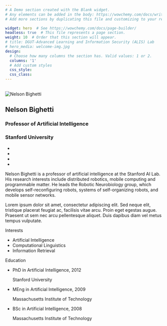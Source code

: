 ```yaml
---
# A Demo section created with the Blank widget.
# Any elements can be added in the body: https://wowchemy.com/docs/writing-markdown-latex/
# Add more sections by duplicating this file and customizing to your requirements.

widget: hero  # See https://wowchemy.com/docs/page-builder/
headless: true  # This file represents a page section.
weight: 10  # Order that this section will appear.
# title: DGUT-Advanced Learning and Information Security (ALIS) Lab
# hero_media: welcome-img.jpg
design:
  # Choose how many columns the section has. Valid values: 1 or 2.
  columns: '1'
  # Add custom styles
  css_style:
  css_class:
---
```


<br>

<!-- The **DGUT-301 ALIS-Lab** has been a center of excellence for Artificial Intelligence research, teaching, and practice since its founding in 2016. -->

<section id="profile-page" class="pt-5">
    <div class="container">
        <div class="row">
            <div class="col-12 col-lg-4">
                <div id="profile"><img class="avatar avatar-circle" src="https://research-group.netlify.app/author/nelson-bighetti/avatar_hube350cae9c7ebe2ed4a58d0f8e0a54cc_2104099_270x270_fill_q75_lanczos_center.jpg" alt="Nelson Bighetti">
                    <div class="portrait-title">
                        <h2>Nelson Bighetti</h2>
                        <h3>Professor of Artificial Intelligence</h3>
                        <h3><span>Stanford University</span></h3>
                    </div>
                    <ul class="network-icon" aria-hidden="true">
                        <li><a href="mailto:test@example.org" aria-label="envelope"><i
                                    class="fas fa-envelope big-icon"></i></a></li>
                        <li><a href="https://twitter.com/GeorgeCushen" target="_blank" rel="noopener"
                                aria-label="twitter"><i class="fab fa-twitter big-icon"></i></a></li>
                        <li><a href="https://scholar.google.co.uk/citations?user=sIwtMXoAAAAJ" target="_blank"
                                rel="noopener" aria-label="google-scholar"><i
                                    class="ai ai-google-scholar big-icon"></i></a></li>
                        <li><a href="https://github.com/gcushen" target="_blank" rel="noopener" aria-label="github"><i
                                    class="fab fa-github big-icon"></i></a></li>
                    </ul>
                </div>
            </div>
            <div class="col-12 col-lg-8">
                <div class="article-style">
                    <p>Nelson Bighetti is a professor of artificial intelligence at the Stanford AI Lab. His research
                        interests include distributed robotics, mobile computing and programmable matter. He leads the
                        Robotic Neurobiology group, which develops self-reconfiguring robots, systems of self-organizing
                        robots, and mobile sensor networks.</p>
                    <p>Lorem ipsum dolor sit amet, consectetur adipiscing elit. Sed neque elit, tristique placerat
                        feugiat ac, facilisis vitae arcu. Proin eget egestas augue. Praesent ut sem nec arcu
                        pellentesque aliquet. Duis dapibus diam vel metus tempus vulputate.</p>
                </div>
                <div class="row">
                    <div class="col-md-5">
                        <div class="section-subheading">Interests</div>
                        <ul class="ul-interests mb-0">
                            <li>Artificial Intelligence</li>
                            <li>Computational Linguistics</li>
                            <li>Information Retrieval</li>
                        </ul>
                    </div>
                    <div class="col-md-7">
                        <div class="section-subheading">Education</div>
                        <ul class="ul-edu fa-ul mb-0">
                            <li><i class="fa-li fas fa-graduation-cap"></i>
                                <div class="description">
                                    <p class="course">PhD in Artificial Intelligence, 2012</p>
                                    <p class="institution">Stanford University</p>
                                </div>
                            </li>
                            <li><i class="fa-li fas fa-graduation-cap"></i>
                                <div class="description">
                                    <p class="course">MEng in Artificial Intelligence, 2009</p>
                                    <p class="institution">Massachusetts Institute of Technology</p>
                                </div>
                            </li>
                            <li><i class="fa-li fas fa-graduation-cap"></i>
                                <div class="description">
                                    <p class="course">BSc in Artificial Intelligence, 2008</p>
                                    <p class="institution">Massachusetts Institute of Technology</p>
                                </div>
                            </li>
                        </ul>
                    </div>
                </div>
            </div>
        </div>
<!--         <div class="article-widget content-widget-hr">
            <h3>Latest</h3>
            <ul>
                <li><a href="/publication/preprint/">An example preprint / working paper</a></li>
                <li><a href="/publication/journal-article/">An example journal article</a></li>
                <li><a href="/publication/conference-paper/">An example conference paper</a></li>
            </ul>
        </div> -->
    </div>
</section>
